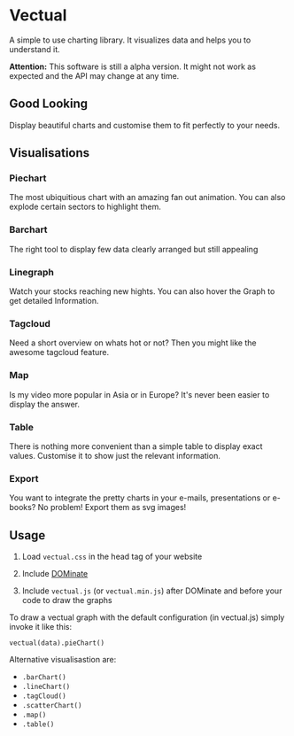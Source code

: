 # Vectual

A simple to use charting library. It visualizes data and helps you to understand it.

**Attention:**
This software is still a alpha version. It might not work as expected and the API may change at any time.


## Good Looking

Display beautiful charts and customise them to fit perfectly to your needs.


## Visualisations

### Piechart

The most ubiquitious chart with an amazing fan out animation.
You can also explode certain sectors to highlight them.


### Barchart

The right tool to display few data clearly arranged but still appealing


### Linegraph

Watch your stocks reaching new hights.
You can also hover the Graph to get detailed Information.


### Tagcloud

Need a short overview on whats hot or not?
Then you might like the awesome tagcloud feature.


### Map

Is my video more popular in Asia or in Europe?
It's never been easier to display the answer.


### Table

There is nothing more convenient than a simple table to display exact values.
Customise it to show just the relevant information.


### Export

You want to integrate the pretty charts in your e-mails, presentations or e-books?
No problem! Export them as svg images!


## Usage

1. Load `vectual.css` in the head tag of your website

1. Include [DOMinate](https://github.com/adius/DOMinate)

1. Include `vectual.js` (or `vectual.min.js`) after DOMinate and before your code to draw the graphs


To draw a vectual graph with the default configuration (in vectual.js) simply invoke it like this:

	vectual(data).pieChart()

Alternative visualisastion are:
- `.barChart()`
- `.lineChart()`
- `.tagCloud()`
- `.scatterChart()`
- `.map()`
- `.table()`

